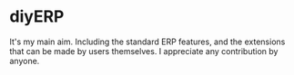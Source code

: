 # diyERP
It's my main aim. Including the standard ERP features, and the extensions that can be made by users themselves. I appreciate any contribution by anyone.
